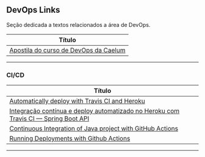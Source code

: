 ## DevOps Links

Seção dedicada a textos relacionados a área de DevOps.

| **Título** |
|---|
| [Apostila do curso de DevOps da Caelum] |
-----------

### CI/CD

| **Título**  |
|---|
|[Automatically deploy with Travis CI and Heroku]|
|[Integração contínua e deploy automatizado no Heroku com Travis CI — Spring Boot API]|
|[Continuous Integration of Java project with GitHub Actions]|
|[Running Deployments with Github Actions]|
------------

[comment]: # (DevOps)
[Apostila do curso de DevOps da Caelum]: <https://github.com/caelum/apostila-devops>

[comment]: # (CI/CD)
[Automatically deploy with Travis CI and Heroku]: <https://medium.com/@felipeluizsoares/automatically-deploy-with-travis-ci-and-heroku-ddba1361647f>
[Integração contínua e deploy automatizado no Heroku com Travis CI — Spring Boot API
]: <https://medium.com/@vitor.alves/integra%C3%A7%C3%A3o-cont%C3%ADnua-e-deploy-automatizado-no-heroku-com-travis-ci-spring-boot-api-da96a32b93ab>
[Continuous Integration of Java project with GitHub Actions]: <https://medium.com/faun/continuous-integration-of-java-project-with-github-actions-7a8a0e8246ef>
[Running Deployments with Github Actions]: <https://4lex.nz/technical/2020/07/13/github-actions-heroku-sentry/>


